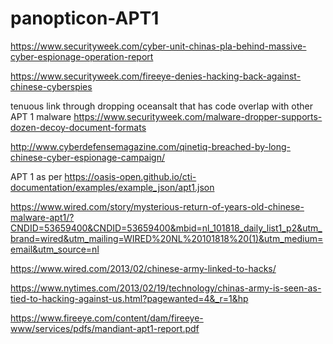 # panopticon-APT1

https://www.securityweek.com/cyber-unit-chinas-pla-behind-massive-cyber-espionage-operation-report

https://www.securityweek.com/fireeye-denies-hacking-back-against-chinese-cyberspies

tenuous link through dropping oceansalt that has code overlap with other APT 1 malware https://www.securityweek.com/malware-dropper-supports-dozen-decoy-document-formats

http://www.cyberdefensemagazine.com/qinetiq-breached-by-long-chinese-cyber-espionage-campaign/

APT 1 as per https://oasis-open.github.io/cti-documentation/examples/example_json/apt1.json

https://www.wired.com/story/mysterious-return-of-years-old-chinese-malware-apt1/?CNDID=53659400&CNDID=53659400&mbid=nl_101818_daily_list1_p2&utm_brand=wired&utm_mailing=WIRED%20NL%20101818%20(1)&utm_medium=email&utm_source=nl

https://www.wired.com/2013/02/chinese-army-linked-to-hacks/

https://www.nytimes.com/2013/02/19/technology/chinas-army-is-seen-as-tied-to-hacking-against-us.html?pagewanted=4&_r=1&hp

https://www.fireeye.com/content/dam/fireeye-www/services/pdfs/mandiant-apt1-report.pdf
